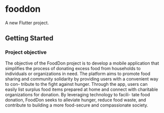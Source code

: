 # fooddon

A new Flutter project.

## Getting Started
### Project objective
The objective of the FoodDon project is to develop a mobile application that simplifies the process of donating excess food from households to individuals or organizations in need. The platform aims to promote food sharing and community solidarity by providing users with a convenient way to con- tribute to the fight against hunger. Through the app, users can easily list surplus food items prepared at home and connect with charitable organizations for donation. By leveraging technology to facili- tate food donation, FoodDon seeks to alleviate hunger, reduce food waste, and contribute to building a more food-secure and compassionate society.

